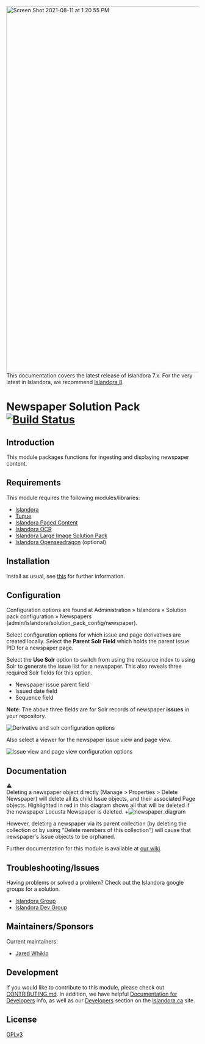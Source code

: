 [<img width="956" alt="Screen Shot 2021-08-11 at 1 20 55 PM" src="https://user-images.githubusercontent.com/2738244/129074556-76f3c3ca-e1b1-4e45-8da0-b07fc8ffdb35.png">](https://islandora.github.io/documentation/)
This documentation covers the latest release of Islandora 7.x. For the very latest in Islandora, we recommend [Islandora 8](https://islandora.github.io/documentation/).

# Newspaper Solution Pack [![Build Status](https://travis-ci.org/Islandora/islandora_solution_pack_newspaper.png?branch=7.x)](https://travis-ci.org/Islandora/islandora_solution_pack_newspaper)

## Introduction

This module packages functions for ingesting and displaying newspaper content.

## Requirements

This module requires the following modules/libraries:

* [Islandora](https://github.com/islandora/islandora)
* [Tuque](https://github.com/islandora/tuque)
* [Islandora Paged Content](https://github.com/islandora_paged_content)
* [Islandora OCR](https://github.com/Islandora/islandora_ocr)
* [Islandora Large Image Solution Pack](https://github.com/Islandora/islandora_solution_pack_large_image)
* [Islandora Openseadragon](https://github.com/islandora_openseadragon) (optional)

## Installation

Install as usual, see [this](https://drupal.org/documentation/install/modules-themes/modules-7) for further information.

## Configuration

Configuration options are found at Administration » Islandora » Solution pack configuration » Newspapers (admin/islandora/solution_pack_config/newspaper).

Select configuration options for which issue and page derivatives are created locally.
Select the **Parent Solr Field** which holds the parent issue PID for a newspaper page.

Select the **Use Solr** option to switch from using the resource index to using Solr to generate the issue list for a newspaper.
This also reveals three required Solr fields for this option.
 * Newspaper issue parent field
 * Issued date field
 * Sequence field

**Note**: The above three fields are for Solr records of newspaper **issues** in your repository. 

![Derivative and solr configuration options](https://user-images.githubusercontent.com/2738244/40319734-293d1fbe-5cf7-11e8-906a-04ce3cbc3986.png)

Also select a viewer for the newspaper issue view and page view.

![Issue view and page view configuration options](https://user-images.githubusercontent.com/2857697/33495870-bcc7f2ae-d68d-11e7-834d-cade66be45b4.jpg)

## Documentation
:warning: <br/>Deleting a newspaper object directly (Manage > Properties >  Delete Newspaper) will delete all its child Issue objects, and their associated Page objects. Highlighted in red in this diagram shows all that will be deleted if the newspaper Locusta Newspaper is deleted. 
+![newspaper_diagram](https://user-images.githubusercontent.com/2738244/30652457-6ea939e0-9df6-11e7-851b-d298ca1e631b.png)

However, deleting a newspaper via its parent collection (by deleting the collection or by using "Delete members of this collection") will cause that newspaper's Issue objects to be orphaned.

Further documentation for this module is available at [our wiki](https://wiki.duraspace.org/display/ISLANDORA/Newspaper+Solution+Pack).

## Troubleshooting/Issues

Having problems or solved a problem? Check out the Islandora google groups for a solution.

* [Islandora Group](https://groups.google.com/forum/?hl=en&fromgroups#!forum/islandora)
* [Islandora Dev Group](https://groups.google.com/forum/?hl=en&fromgroups#!forum/islandora-dev)

## Maintainers/Sponsors

Current maintainers:

* [Jared Whiklo](https://github.com/whikloj)

## Development

If you would like to contribute to this module, please check out [CONTRIBUTING.md](CONTRIBUTING.md). In addition, we have helpful [Documentation for Developers](https://github.com/Islandora/islandora/wiki#wiki-documentation-for-developers) info, as well as our [Developers](http://islandora.ca/developers) section on the [Islandora.ca](http://islandora.ca) site.

## License

[GPLv3](http://www.gnu.org/licenses/gpl-3.0.txt)
